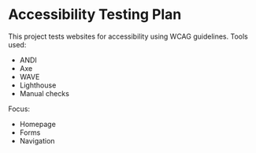 # Accessibility Testing Plan

This project tests websites for accessibility using WCAG guidelines.
Tools used:
- ANDI
- Axe
- WAVE
- Lighthouse
- Manual checks

Focus:
- Homepage
- Forms
- Navigation
